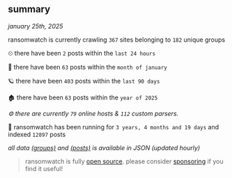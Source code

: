 
## summary
_january 25th, 2025_

ransomwatch is currently crawling `367` sites belonging to `182` unique groups

⏲ there have been `2` posts within the `last 24 hours`

🦈 there have been `63` posts within the `month of january`

🪐 there have been `403` posts within the `last 90 days`

🏚 there have been `63` posts within the `year of 2025`

_⚙️ there are currently `79` online hosts & `112` custom parsers._

🦕 ransomwatch has been running for `3 years, 4 months and 19 days` and indexed `12897` posts

_all data  [(groups)](http://https://dataleak.hopeless99.top//groups) and [(posts)](http://https://dataleak.hopeless99.top//posts) is available in JSON (updated hourly)_

> ransomwatch is fully [open source](https://github.com/joshhighet/ransomwatch#ransomwatch--). please consider [sponsoring](https://github.com/sponsors/joshhighet) if you find it useful!
